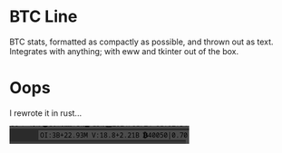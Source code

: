 # BTC Line
BTC stats, formatted as compactly as possible, and thrown out as text. Integrates with anything; with eww and tkinter out of the box.

# Oops
I rewrote it in rust...

![Screenshot](./readme_assets/screenshot.png)
